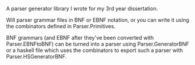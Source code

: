 A parser generator library I wrote for my 3rd year dissertation.

Will parser grammar files in BNF or EBNF notation, or you can write it using the combinators defined in Parser.Primitives.

BNF grammars (and EBNF after they've been converted with Parser.EBNFtoBNF) can be turned into a parser using Parser.GeneratorBNF
or a haskell file which uses the combinators to export such a parser with Parser.HSGeneratorBNF.